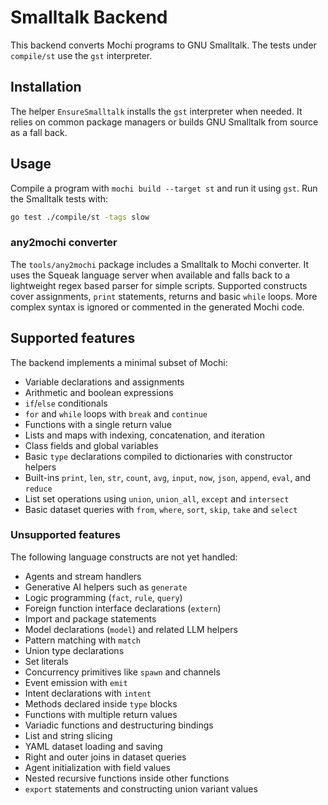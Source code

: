 # Smalltalk Backend

This backend converts Mochi programs to GNU Smalltalk. The tests under `compile/st` use the `gst` interpreter.

## Installation

The helper `EnsureSmalltalk` installs the `gst` interpreter when needed. It relies on common package managers or builds GNU Smalltalk from source as a fall back.

## Usage

Compile a program with `mochi build --target st` and run it using `gst`.
Run the Smalltalk tests with:

```bash
go test ./compile/st -tags slow
```

### any2mochi converter

The `tools/any2mochi` package includes a Smalltalk to Mochi converter. It uses
the Squeak language server when available and falls back to a lightweight
regex based parser for simple scripts. Supported constructs cover assignments,
`print` statements, returns and basic `while` loops. More complex syntax is
ignored or commented in the generated Mochi code.

## Supported features

The backend implements a minimal subset of Mochi:

- Variable declarations and assignments
- Arithmetic and boolean expressions
- `if`/`else` conditionals
- `for` and `while` loops with `break` and `continue`
- Functions with a single return value
- Lists and maps with indexing, concatenation, and iteration
- Class fields and global variables
- Basic `type` declarations compiled to dictionaries with constructor helpers
- Built-ins `print`, `len`, `str`, `count`, `avg`, `input`, `now`, `json`,
  `append`, `eval`, and `reduce`
- List set operations using `union`, `union_all`, `except` and `intersect`
- Basic dataset queries with `from`, `where`, `sort`, `skip`, `take` and `select`

### Unsupported features

The following language constructs are not yet handled:

- Agents and stream handlers
- Generative AI helpers such as `generate`
- Logic programming (`fact`, `rule`, `query`)
- Foreign function interface declarations (`extern`)
- Import and package statements
- Model declarations (`model`) and related LLM helpers
- Pattern matching with `match`
- Union type declarations
- Set literals
- Concurrency primitives like `spawn` and channels
- Event emission with `emit`
- Intent declarations with `intent`
- Methods declared inside `type` blocks
- Functions with multiple return values
- Variadic functions and destructuring bindings
- List and string slicing
- YAML dataset loading and saving
- Right and outer joins in dataset queries
- Agent initialization with field values
- Nested recursive functions inside other functions
- `export` statements and constructing union variant values

